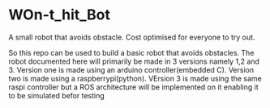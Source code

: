 # WOn-t_hit_Bot
A small robot that avoids obstacle. Cost optimised for everyone to try out. 

So this repo can be used to build a basic robot that avoids obstacles. The robot documented here will primarily be made in 3 versions namely 1,2 and 3. Version one is made using an arduino controller(embedded C). Version two is made using a raspberrypi(python). VErsion 3 is made using the same raspi controller but a ROS architecture will be implemented on it enabling it to be simulated befor testing   
